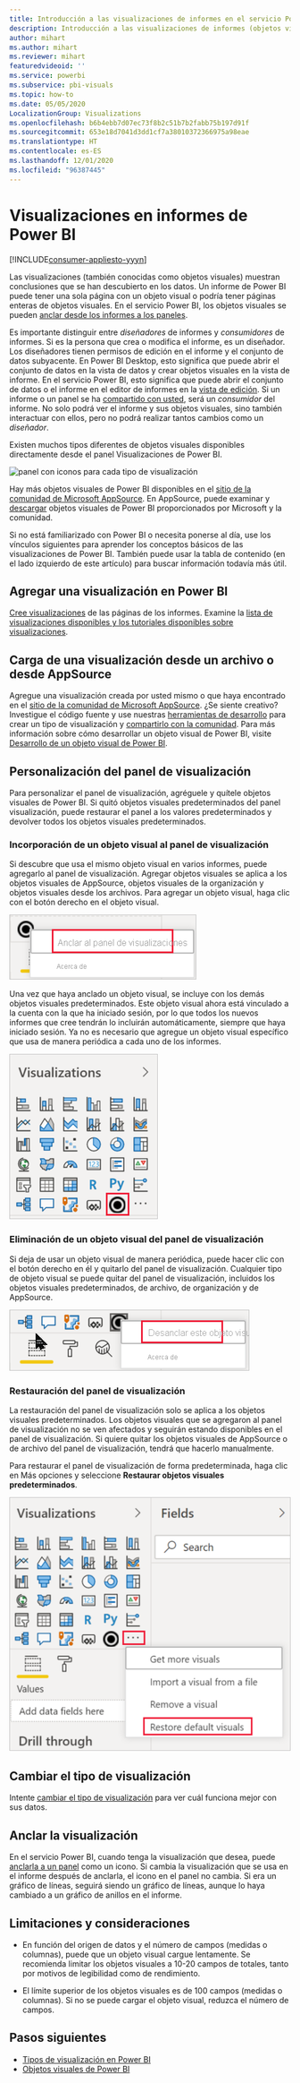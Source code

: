 ```yaml
---
title: Introducción a las visualizaciones de informes en el servicio Power BI y en Power BI Desktop
description: Introducción a las visualizaciones de informes (objetos visuales) en Microsoft Power BI.
author: mihart
ms.author: mihart
ms.reviewer: mihart
featuredvideoid: ''
ms.service: powerbi
ms.subservice: pbi-visuals
ms.topic: how-to
ms.date: 05/05/2020
LocalizationGroup: Visualizations
ms.openlocfilehash: b6b4ebb7d07ec73f8b2c51b7b2fabb75b197d91f
ms.sourcegitcommit: 653e18d7041d3dd1cf7a38010372366975a98eae
ms.translationtype: HT
ms.contentlocale: es-ES
ms.lasthandoff: 12/01/2020
ms.locfileid: "96387445"
---
```

# <a name="visualizations-in-power-bi-reports"></a>Visualizaciones en informes de Power BI

[!INCLUDE[consumer-appliesto-yyyn](../includes/consumer-appliesto-yyyn.md)]    

Las visualizaciones (también conocidas como objetos visuales) muestran conclusiones que se han descubierto en los datos. Un informe de Power BI puede tener una sola página con un objeto visual o podría tener páginas enteras de objetos visuales. En el servicio Power BI, los objetos visuales se pueden [anclar desde los informes a los paneles](../create-reports/service-dashboard-pin-tile-from-report.md).

Es importante distinguir entre *diseñadores* de informes y *consumidores* de informes.  Si es la persona que crea o modifica el informe, es un diseñador.  Los diseñadores tienen permisos de edición en el informe y el conjunto de datos subyacente. En Power BI Desktop, esto significa que puede abrir el conjunto de datos en la vista de datos y crear objetos visuales en la vista de informe. En el servicio Power BI, esto significa que puede abrir el conjunto de datos o el informe en el editor de informes en la [vista de edición](../consumer/end-user-reading-view.md). Si un informe o un panel se ha [compartido con usted](../consumer/end-user-shared-with-me.md), será un *consumidor* del informe. No solo podrá ver el informe y sus objetos visuales, sino también interactuar con ellos, pero no podrá realizar tantos cambios como un *diseñador*.

Existen muchos tipos diferentes de objetos visuales disponibles directamente desde el panel Visualizaciones de Power BI.

![panel con iconos para cada tipo de visualización](media/power-bi-report-visualizations/power-bi-icons.png)

Hay más objetos visuales de Power BI disponibles en el [sitio de la comunidad de Microsoft AppSource](https://appsource.microsoft.com). En AppSource, puede examinar y [descargar](https://appsource.microsoft.com/marketplace/apps?page=1&product=power-bi-visuals) objetos visuales de Power BI proporcionados por Microsoft y la comunidad.

Si no está familiarizado con Power BI o necesita ponerse al día, use los vínculos siguientes para aprender los conceptos básicos de las visualizaciones de Power BI.  También puede usar la tabla de contenido (en el lado izquierdo de este artículo) para buscar información todavía más útil.

## <a name="add-a-visualization-in-power-bi"></a>Agregar una visualización en Power BI

[Cree visualizaciones](power-bi-report-add-visualizations-i.md) de las páginas de los informes. Examine la [lista de visualizaciones disponibles y los tutoriales disponibles sobre visualizaciones](power-bi-visualization-types-for-reports-and-q-and-a.md). 

## <a name="upload-a-visualization-from-a-file-or-from-appsource"></a>Carga de una visualización desde un archivo o desde AppSource

Agregue una visualización creada por usted mismo o que haya encontrado en el [sitio de la comunidad de Microsoft AppSource](https://appsource.microsoft.com/marketplace/apps?product=power-bi-visuals). ¿Se siente creativo? Investigue el código fuente y use nuestras [herramientas de desarrollo](../developer/visuals/environment-setup.md) para crear un tipo de visualización y [compartirlo con la comunidad](../developer/visuals/office-store.md). Para más información sobre cómo desarrollar un objeto visual de Power BI, visite [Desarrollo de un objeto visual de Power BI](../developer/visuals/develop-circle-card.md).

## <a name="personalize-your-visualization-pane"></a>Personalización del panel de visualización

Para personalizar el panel de visualización, agréguele y quítele objetos visuales de Power BI. Si quitó objetos visuales predeterminados del panel visualización, puede restaurar el panel a los valores predeterminados y devolver todos los objetos visuales predeterminados.

### <a name="add-a-visual-to-the-visualization-pane"></a>Incorporación de un objeto visual al panel de visualización

Si descubre que usa el mismo objeto visual en varios informes, puede agregarlo al panel de visualización. Agregar objetos visuales se aplica a los objetos visuales de AppSource, objetos visuales de la organización y objetos visuales desde los archivos. Para agregar un objeto visual, haga clic con el botón derecho en el objeto visual.

![Anclar al panel de visualizaciones](media/power-bi-report-visualizations/power-bi-pin-custom-visual-option.png)

Una vez que haya anclado un objeto visual, se incluye con los demás objetos visuales predeterminados. Este objeto visual ahora está vinculado a la cuenta con la que ha iniciado sesión, por lo que todos los nuevos informes que cree tendrán lo incluirán automáticamente, siempre que haya iniciado sesión. Ya no es necesario que agregue un objeto visual específico que usa de manera periódica a cada uno de los informes.

![Panel de visualización personalizado](media/power-bi-report-visualizations/power-bi-personalized-visualization-pane.png)

### <a name="remove-a-visual-from-the-visualization-pane"></a>Eliminación de un objeto visual del panel de visualización

Si deja de usar un objeto visual de manera periódica, puede hacer clic con el botón derecho en él y quitarlo del panel de visualización. Cualquier tipo de objeto visual se puede quitar del panel de visualización, incluidos los objetos visuales predeterminados, de archivo, de organización y de AppSource.

![Desanclar del panel de visualizaciones](media/power-bi-report-visualizations/unpin-visual.png)

### <a name="restore-the-visualization-pane"></a>Restauración del panel de visualización

La restauración del panel de visualización solo se aplica a los objetos visuales predeterminados. Los objetos visuales que se agregaron al panel de visualización no se ven afectados y seguirán estando disponibles en el panel de visualización. Si quiere quitar los objetos visuales de AppSource o de archivo del panel de visualización, tendrá que hacerlo manualmente.

Para restaurar el panel de visualización de forma predeterminada, haga clic en Más opciones y seleccione **Restaurar objetos visuales predeterminados**.

![Restauración del panel de visualización a los valores predeterminados](media/power-bi-report-visualizations/restore-default.png)

## <a name="change-the-visualization-type"></a>Cambiar el tipo de visualización

Intente [cambiar el tipo de visualización](power-bi-report-change-visualization-type.md) para ver cuál funciona mejor con sus datos.

## <a name="pin-the-visualization"></a>Anclar la visualización

En el servicio Power BI, cuando tenga la visualización que desea, puede [anclarla a un panel](../create-reports/service-dashboard-pin-tile-from-report.md) como un icono. Si cambia la visualización que se usa en el informe después de anclarla, el icono en el panel no cambia. Si era un gráfico de líneas, seguirá siendo un gráfico de líneas, aunque lo haya cambiado a un gráfico de anillos en el informe.

## <a name="limitations-and-considerations"></a>Limitaciones y consideraciones
- En función del origen de datos y el número de campos (medidas o columnas), puede que un objeto visual cargue lentamente.  Se recomienda limitar los objetos visuales a 10-20 campos de totales, tanto por motivos de legibilidad como de rendimiento. 

- El límite superior de los objetos visuales es de 100 campos (medidas o columnas). Si no se puede cargar el objeto visual, reduzca el número de campos.

## <a name="next-steps"></a>Pasos siguientes

* [Tipos de visualización en Power BI](power-bi-visualization-types-for-reports-and-q-and-a.md)
* [Objetos visuales de Power BI](../developer/visuals/power-bi-custom-visuals.md)
